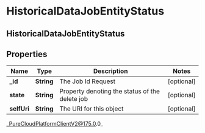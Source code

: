 # HistoricalDataJobEntityStatus

## HistoricalDataJobEntityStatus

## Properties

|Name | Type | Description | Notes|
|------------ | ------------- | ------------- | -------------|
| **_id** | **String** | The Job Id Request | [optional] |
| **state** | **String** | Property denoting the status of the delete job | [optional] |
| **selfUri** | **String** | The URI for this object | [optional] |



_PureCloudPlatformClientV2@175.0.0_
